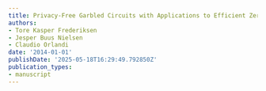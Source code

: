 ```yaml
---
title: Privacy-Free Garbled Circuits with Applications to Efficient Zero-Knowledge
authors:
- Tore Kasper Frederiksen
- Jesper Buus Nielsen
- Claudio Orlandi
date: '2014-01-01'
publishDate: '2025-05-18T16:29:49.792850Z'
publication_types:
- manuscript
---
```

